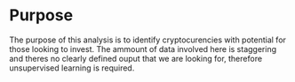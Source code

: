 # Purpose 
The purpose of this analysis is to identify cryptocurencies with potential for those looking to invest. 
The ammount of data involved here is staggering and theres no clearly defined ouput that we are looking for, therefore unsupervised learning is required.

# 
